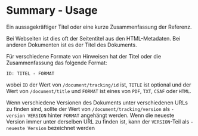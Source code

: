 # Summary - Usage

Ein aussagekräftiger Titel oder eine kurze Zusammenfassung der Referenz.

Bei Webseiten ist dies oft der Seitentitel aus den HTML-Metadaten.
Bei anderen Dokumenten ist es der Titel des Dokuments.

Für verschiedene Formate von Hinweisen hat der Titel oder die Zusammenfassung das folgende Format:

  `ID: TITEL - FORMAT`

wobei `ID` der Wert von `/document/tracking/id` ist, `TITLE` ist optional und der Wert von `/document/title` und `FORMAT` ist eines von `PDF`, `TXT`, `CSAF` oder `HTML`.

Wenn verschiedene Versionen des Dokuments unter verschiedenen URLs zu finden sind, sollte der Wert von `/document/tracking/version` als `- version VERSION` hinter `FORMAT` angehängt werden.
Wenn die neueste Version immer unter derselben URL zu finden ist, kann der `VERSION`-Teil als `- neueste Version` bezeichnet werden